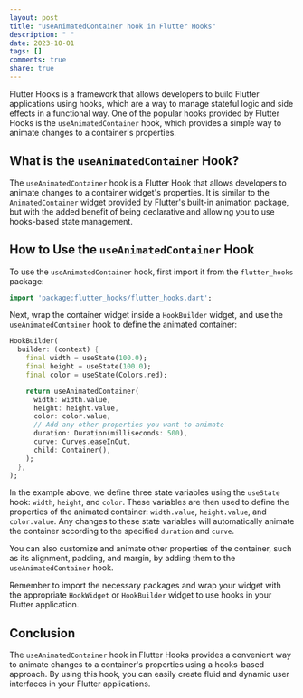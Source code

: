 ```yaml
---
layout: post
title: "useAnimatedContainer hook in Flutter Hooks"
description: " "
date: 2023-10-01
tags: []
comments: true
share: true
---
```


Flutter Hooks is a framework that allows developers to build Flutter applications using hooks, which are a way to manage stateful logic and side effects in a functional way. One of the popular hooks provided by Flutter Hooks is the `useAnimatedContainer` hook, which provides a simple way to animate changes to a container's properties.

## What is the `useAnimatedContainer` Hook?

The `useAnimatedContainer` hook is a Flutter Hook that allows developers to animate changes to a container widget's properties. It is similar to the `AnimatedContainer` widget provided by Flutter's built-in animation package, but with the added benefit of being declarative and allowing you to use hooks-based state management.

## How to Use the `useAnimatedContainer` Hook

To use the `useAnimatedContainer` hook, first import it from the `flutter_hooks` package:

```dart
import 'package:flutter_hooks/flutter_hooks.dart';
```

Next, wrap the container widget inside a `HookBuilder` widget, and use the `useAnimatedContainer` hook to define the animated container:

```dart
HookBuilder(
  builder: (context) {
    final width = useState(100.0);
    final height = useState(100.0);
    final color = useState(Colors.red);

    return useAnimatedContainer(
      width: width.value,
      height: height.value,
      color: color.value,
      // Add any other properties you want to animate
      duration: Duration(milliseconds: 500),
      curve: Curves.easeInOut,
      child: Container(),
    );
  },
);
```

In the example above, we define three state variables using the `useState` hook: `width`, `height`, and `color`. These variables are then used to define the properties of the animated container: `width.value`, `height.value`, and `color.value`. Any changes to these state variables will automatically animate the container according to the specified `duration` and `curve`.

You can also customize and animate other properties of the container, such as its alignment, padding, and margin, by adding them to the `useAnimatedContainer` hook.

Remember to import the necessary packages and wrap your widget with the appropriate `HookWidget` or `HookBuilder` widget to use hooks in your Flutter application.

## Conclusion

The `useAnimatedContainer` hook in Flutter Hooks provides a convenient way to animate changes to a container's properties using a hooks-based approach. By using this hook, you can easily create fluid and dynamic user interfaces in your Flutter applications.
